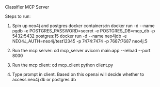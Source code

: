 Classifier MCP Server

Steps to run:
1. Spin up neo4j and postgres docker containers:\n
      docker run -d --name pgdb -e POSTGRES_PASSWORD=secret -e POSTGRES_DB=mcp_db -p 5432:5432 postgres:15
      docker run -d --name neo4jdb -e NEO4J_AUTH=neo4j/test12345 -p 7474:7474 -p 7687:7687 neo4j:5

2. Run the mcp server:
     cd mcp_server
     uvicorn main:app --reload --port 8000

3. Run the mcp client:
     cd mcp_client
     python client.py

4. Type prompt in client. Based on this openai will decide whether to access neo4j db or postgres db
